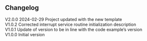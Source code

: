 ## Changelog  
V2.0.0 2024-02-29 Project updated with the new template  
V1.0.2 Corrected interrupt service routine initialization description  
V1.0.1 Update of version to be in line with the code example’s version  
V1.0.0 Initial version  
